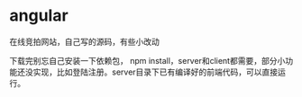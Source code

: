 # angular
在线竞拍网站，自己写的源码，有些小改动


下载完别忘自己安装一下依赖包， npm install，server和client都需要，部分小功能还没实现，比如登陆注册。server目录下已有编译好的前端代码，可以直接运行。
